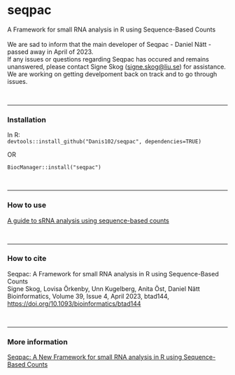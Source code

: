 # seqpac
A Framework for small RNA analysis in R using Sequence-Based Counts
<br>
<br>
We are sad to inform that the main developer of Seqpac - Daniel Nätt - passed away in April of 2023. <br>
If any issues or questions regarding Seqpac has occured and remains unanswered, please contact Signe Skog (signe.skog@liu.se) for assistance. We are working on getting develpoment back on track and to go through issues. 

<br>

---
### Installation
In R:<br>
`devtools::install_github("Danis102/seqpac", dependencies=TRUE)`

OR

`BiocManager::install("seqpac")`

<br>



---
### How to use 
[A guide to sRNA analysis using sequence-based counts]((https://rpubs.com/signeskog/seqpac))


<br>

---
### How to cite
Seqpac: A Framework for small RNA analysis in R using Sequence-Based Counts
<br>
Signe Skog, Lovisa Örkenby, Unn Kugelberg, Anita Öst, Daniel Nätt
<br>
Bioinformatics, Volume 39, Issue 4, April 2023, btad144, https://doi.org/10.1093/bioinformatics/btad144

<br>

---
### More information
[Seqpac: A New Framework for small RNA analysis in R using Sequence-Based Counts](https://www.biorxiv.org/content/10.1101/2021.03.19.436151v1)

<br>


